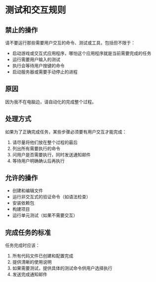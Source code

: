 # 测试和交互规则

## 禁止的操作
请不要运行那些需要用户交互的命令、测试或工具，包括但不限于：
- 启动游戏或交互式应用程序，哪怕这个应用程序就是当前需要完成的任务
- 运行需要用户输入的测试
- 执行会等待用户按键的命令
- 启动服务器或需要手动停止的进程

## 原因
因为我不在电脑边，请自动化的完成整个过程。

## 处理方式
如果为了正确完成任务，某些步骤必须要有用户交互才能完成：
1. 请尽量将他们放在整个过程的最后
2. 列出所有需要执行的命令
3. 问用户是否需要执行，同时发送通知邮件
4. 等待用户明确确认后再执行

## 允许的操作
- 创建和编辑文件
- 运行非交互式的验证命令（如语法检查）
- 安装依赖包
- 构建项目
- 运行单元测试（如果不需要交互）

## 完成任务的标准
任务完成时应该：
1. 所有代码文件已创建和配置完成
2. 提供清晰的使用说明
3. 如果需要测试，提供具体的测试命令供用户选择执行
4. 发送完成通知邮件
